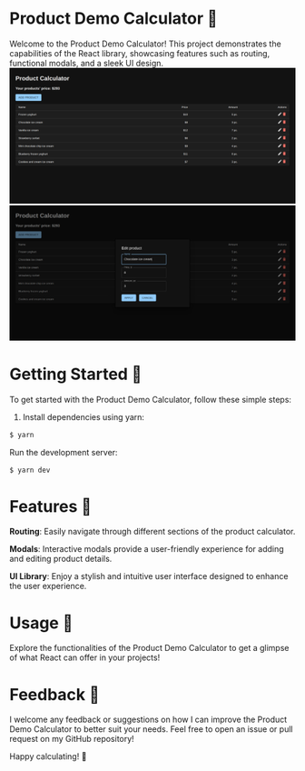 # Product Demo Calculator 🛒

Welcome to the Product Demo Calculator! This project demonstrates the capabilities of the React library, showcasing features such as routing, functional modals, and a sleek UI design.
![home](https://github.com/farnsworth3010/react-demo-product-calculator/blob/main/screen_home.png?raw=true)
![form](https://github.com/farnsworth3010/react-demo-product-calculator/blob/main/screen_form.png?raw=true)

# Getting Started 🚀

To get started with the Product Demo Calculator, follow these simple steps:

1. Install dependencies using yarn:

```bash
$ yarn
```

Run the development server:

```bash
$ yarn dev
```

# Features 🌟

**Routing**: Easily navigate through different sections of the product calculator.

**Modals**: Interactive modals provide a user-friendly experience for adding and editing product details.

**UI Library**: Enjoy a stylish and intuitive user interface designed to enhance the user experience.

# Usage 📝

Explore the functionalities of the Product Demo Calculator to get a glimpse of what React can offer in your projects!

# Feedback 💬

I welcome any feedback or suggestions on how I can improve the Product Demo Calculator to better suit your needs. Feel free to open an issue or pull request on my GitHub repository!

Happy calculating! 🎉
